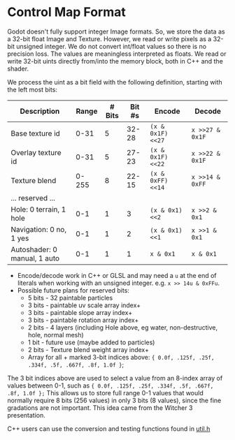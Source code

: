 Control Map Format
=====================

Godot doesn't fully support integer Image formats. So, we store the data as a 32-bit float Image and Texture. However, we read or write pixels as a 32-bit unsigned integer. We do not convert int/float values so there is no precision loss. The values are meaningless interpreted as floats. We read or write 32-bit uints directly from/into the memory block, both in C++ and the shader.

We process the uint as a bit field with the following definition, starting with the left most bits:

| Description | Range | # Bits | Bit #s | Encode | Decode
|-|-|-|-|-|-|
| Base texture id | 0-31 | 5 | 32-28 | `(x & 0x1F) <<27` | `x >>27 & 0x1F`
| Overlay texture id | 0-31 | 5 | 27-23 | `(x & 0x1F) <<22` | `x >>22 & 0x1F`
| Texture blend | 0-255 | 8 | 22-15 | `(x & 0xFF) <<14` | `x >>14 & 0xFF`
| ... reserved ... | | | 
| Hole: 0 terrain, 1 hole | 0-1 | 1 | 3 | `(x & 0x1) <<2` | `x >>2 & 0x1`
| Navigation: 0 no, 1 yes | 0-1 | 1 | 2 | `(x & 0x1) <<1` | `x >>1 & 0x1`
| Autoshader: 0 manual, 1 auto | 0-1 | 1 | 1 | `x & 0x1` | `x & 0x1`

* Encode/decode work in C++ or GLSL and may need a `u` at the end of literals when working with an unsigned integer. e.g. `x >> 14u & 0xFFu`.
* Possible future plans for reserved bits:
  * 5 bits - 32 paintable particles
  * 3 bits - paintable uv scale array index+
  * 3 bits - paintable slope array index+
  * 3 bits - paintable rotation array index+
  * 2 bits - 4 layers (including Hole above, eg water, non-destructive, hole, normal mesh) 
  * 1 bit - future use (maybe added to particles)
  * 2 bits - Texture blend weight array index+
  * Array for all + marked 3-bit indices above: `{ 0.0f, .125f, .25f, .334f, .5f, .667f, .8f, 1.0f }`;

The 3 bit indices above are used to select a value from an 8-index array of values between 0-1, such as `{ 0.0f, .125f, .25f, .334f, .5f, .667f, .8f, 1.0f };` This allows us to store full range 0-1 values that would normally require 8 bits (256 values) in only 3 bits (8 values), since the fine gradations are not important. This idea came from the Witcher 3 presentation.

C++ users can use the conversion and testing functions found in [util.h](https://github.com/TokisanGames/Terrain3D/blob/main/src/util.h)
